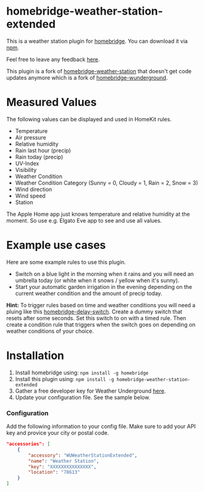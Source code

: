 # homebridge-weather-station-extended

This is a weather station plugin for [homebridge](https://github.com/nfarina/homebridge). You can download it via [npm](https://www.npmjs.com/package/homebridge-weather-station-extended).

Feel free to leave any feedback [here](https://github.com/naofireblade/homebridge-weather-station-extended/issues).

This plugin is a fork of [homebridge-weather-station](https://github.com/kcharwood/homebridge-weather-station) that doesn't get code updates anymore which is a fork of [homebridge-wunderground](https://www.npmjs.com/package/homebridge-wunderground).

# Measured Values

The following values can be displayed and used in HomeKit rules.

- Temperature
- Air pressure
- Relative humidity
- Rain last hour (precip)
- Rain today (precip)
- UV-Index
- Visibility
- Weather Condition
- Weather Condition Category (Sunny = 0, Cloudy = 1, Rain = 2, Snow = 3)
- Wind direction
- Wind speed
- Station

The Apple Home app just knows temperature and relative humidity at the moment. So use e.g. Elgato Eve app to see and use all values.

# Example use cases

Here are some example rules to use this plugin.

- Switch on a blue light in the morning when it rains and you will need an umbrella today (or white when it snows / yellow when it's sunny).
- Start your automatic garden irrigation in the evening depending on the current weather condition and the amount of precip today.

**Hint:** To trigger rules based on time and weather conditions you will need a pluing like this [homebridge-delay-switch](https://www.npmjs.com/package/homebridge-delay-switch). Create a dummy switch that resets after some seconds. Set this switch to on with a timed rule. Then create a condition rule that triggers when the switch goes on depending on weather conditions of your choice.

# Installation

1. Install homebridge using: `npm install -g homebridge`
2. Install this plugin using: `npm install -g homebridge-weather-station-extended`
3. Gather a free developer key for Weather Underground [here](http://www.wunderground.com/weather/api/).
4. Update your configuration file. See the sample below.

### Configuration

Add the following information to your config file. Make sure to add your API key and provice your city or postal code.

```json
"accessories": [
	{
		"accessory": "WUWeatherStationExtended",
		"name": "Weather Station",
		"key": "XXXXXXXXXXXXXXX",
		"location": "78613"
	}
]
```